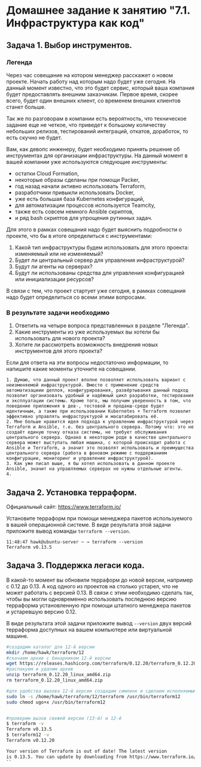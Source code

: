 # Домашнее задание к занятию "7.1. Инфраструктура как код"

## Задача 1. Выбор инструментов. 
 
### Легенда
 
Через час совещание на котором менеджер расскажет о новом проекте. Начать работу над которым надо 
будет уже сегодня. 
На данный момент известно, что это будет сервис, который ваша компания будет предоставлять внешним заказчикам.
Первое время, скорее всего, будет один внешних клиент, со временем внешних клиентов станет больше.

Так же по разговорам в компании есть вероятность, что техническое задание еще не четкое, что приведет к большому
количеству небольших релизов, тестирований интеграций, откатов, доработок, то есть скучно не будет.  
   
Вам, как девопс инженеру, будет необходимо принять решение об инструментах для организации инфраструктуры.
На данный момент в вашей компании уже используются следующие инструменты: 
- остатки Сloud Formation, 
- некоторые образы сделаны при помощи Packer,
- год назад начали активно использовать Terraform, 
- разработчики привыкли использовать Docker, 
- уже есть большая база Kubernetes конфигураций, 
- для автоматизации процессов используется Teamcity, 
- также есть совсем немного Ansible скриптов, 
- и ряд bash скриптов для упрощения рутинных задач.  

Для этого в рамках совещания надо будет выяснить подробности о проекте, что бы в итоге определиться с инструментами:

1. Какой тип инфраструктуры будем использовать для этого проекта: изменяемый или не изменяемый?
1. Будет ли центральный сервер для управления инфраструктурой?
1. Будут ли агенты на серверах?
1. Будут ли использованы средства для управления конфигурацией или инициализации ресурсов? 
 
В связи с тем, что проект стартует уже сегодня, в рамках совещания надо будет определиться со всеми этими вопросами.

### В результате задачи необходимо

1. Ответить на четыре вопроса представленных в разделе "Легенда". 
1. Какие инструменты из уже используемых вы хотели бы использовать для нового проекта? 
1. Хотите ли рассмотреть возможность внедрения новых инструментов для этого проекта? 

Если для ответа на эти вопросы недостаточно информации, то напишите какие моменты уточните на совещании.

```
1. Думаю, что данный проект вполне позволяет использовать вариант с неизменяемой инфраструктурой. Вместе с применение средств автоматизациии деплоя, конфигурирования, развёртывания данный подход позволит организовать удобный и надёжный цикл разработки, тестирования и эксплуатации системы. Кроме того, мы получим уверенность в том, что поведение приложения в дев-, тестовой и продакш-среде будет идентичным, а также при использовании Kubernetes + Terraform позволит эффективно управлять инфраструктурой и масштабировать её.
2. Мне больше нравится идея подхода к управлению инфраструктурой через Terraform и Ansible, т.е. без центрального сервера. Потому что: это не создаёт единую точку отказа системы, не требует обслуживания центрального сервера. Однако в некотором роде в качестве центрального сервера может выступать любая машина, с которой происходит работа с Ansible и Terraform, а значит это позволят использовать и преимущества центрального сервера (работа в фоновом режиме с поддержанием конфигурации, мониторинг и управление инфраструктурой).
3. Как уже писал выше, я бы хотел использовать в данном проекте Ansible, значит на управляемых серверах не нужны отдельные агенты.
4.
```


## Задача 2. Установка терраформ. 

Официальный сайт: https://www.terraform.io/

Установите терраформ при помощи менеджера пакетов используемого в вашей операционной системе.
В виде результата этой задачи приложите вывод команды `terraform --version`.

```
11:48:47 hawk@ubuntu-server ~ → terraform --version
Terraform v0.13.5
```
## Задача 3. Поддержка легаси кода. 

В какой-то момент вы обновили терраформ до новой версии, например с 0.12 до 0.13. 
А код одного из проектов на столько устарел, что не может работать с версией 0.13. 
В связи с этим необходимо сделать так, чтобы вы могли одновременно использовать последнюю версию терраформа установленную при помощи
штатного менеджера пакетов и устаревшую версию 0.12. 

В виде результата этой задачи приложите вывод `--version` двух версий терраформа доступных на вашем компьютере 
или виртуальной машине.

```bash
#создадим каталог для 12-й версии
mkdir /home/hawk/terraform/12
#скачаем архив с бинарником 12-й версии
wget https://releases.hashicorp.com/terraform/0.12.20/terraform_0.12.20_linux_amd64.zip
#распакуем и удалим архив
unzip terraform_0.12.20_linux_amd64.zip
rm terraform_0.12.20_linux_amd64.zip

#для удобства вызова 12-й версии создадим симлинк и сделаем исполняемым
sudo ln -s /home/hawk/terraform/12/terraform /usr/bin/terraform12
sudo chmod ugo+x /usr/bin/terraform12


#проверим вызов свежей версии (13-й) и 12-й
$ terraform -v
Terraform v0.13.5
$ terraform12 -v
Terraform v0.12.20

Your version of Terraform is out of date! The latest version
is 0.13.5. You can update by downloading from https://www.terraform.io/downloads.html
``
